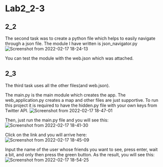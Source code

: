# Lab2_2-3
## 2_2

The second task was to create a python file which helps to easily navigate through a json file. The module I have written is json_navigator.py
![Screenshot from 2022-02-17 18-24-13](https://user-images.githubusercontent.com/96166901/154525270-78a763e0-fcd1-4008-b569-63b7c70d913c.png)


You can test the module with the web.json which was attached.


## 2_3

The third task uses all the other files(and web.json).

The main.py is the main module which creates the app. The web_application.py creates a map and other files are just supportive. To run this project it is required to have the hidden.py file with your own keys from Twitter API. 
![Screenshot from 2022-02-17 18-47-01](https://user-images.githubusercontent.com/96166901/154529715-e603e8aa-b61b-43cc-8656-05bd91ce7337.png)


Then, just run the main.py file and you will see this:
![Screenshot from 2022-02-17 18-41-30](https://user-images.githubusercontent.com/96166901/154528612-13229388-ac0c-44f6-9f51-b2aa89857517.png)


Click on the link and you will arrive here:
![Screenshot from 2022-02-17 18-45-09](https://user-images.githubusercontent.com/96166901/154529378-3ffc3b83-dd37-4626-a6b6-db0fe22c6fc8.png)


Input the name of the user whose friends you want to see, press enter, wait a bit, and only then press the green button. As the result, you will see this:
![Screenshot from 2022-02-17 18-54-25](https://user-images.githubusercontent.com/96166901/154531090-75b24142-6a8f-42c9-a811-6f9b94d00bbd.png)
